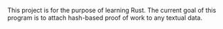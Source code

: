 This project is for the purpose of learning Rust.
The current goal of this program is to attach hash-based proof of work to any textual data. 
